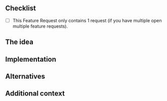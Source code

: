 ## Checklist

- [ ] This Feature Request only contains 1 request (if you have multiple open multiple feature requests).

## The idea

<!--
To get a feel of what is expected have a look here https://hacs.xyz/docs/issues

A good description of what you are suggesting.
-->

## Implementation

<!-- How do you see this being implemented? -->

## Alternatives

<!-- Are there any alternative solutions or features you've considered? -->

## Additional context

